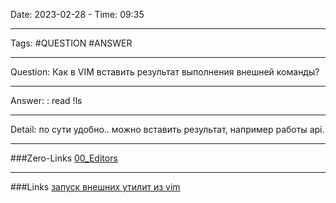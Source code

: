 Date: 2023-02-28 - Time: 09:35
___
Tags: #QUESTION #ANSWER
___
Question:
Как в VIM вставить результат выполнения внешней команды?
___
Answer:
: read !ls
___
Detail:
по сути удобно.. можно вставить результат, например работы api.
___
###Zero-Links
[00_Editors](../__Z_CORE/00_Editors.md)
___
###Links
[запуск внешних утилит из vim](https://www.youtube.com/watch?v=kndvbzIRI5I)
